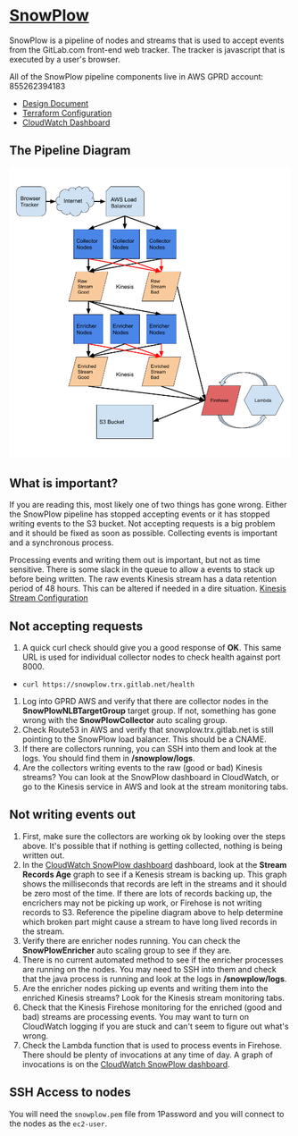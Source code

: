 # [SnowPlow](https://github.com/snowplow/snowplow/wiki/snowplow-tracker-protocol)

SnowPlow is a pipeline of nodes and streams that is used to accept events from
the GitLab.com front-end web tracker. The tracker is javascript that is
executed by a user's browser.

All of the SnowPlow pipeline components live in AWS GPRD account: 855262394183

* [Design Document](https://about.gitlab.com/handbook/engineering/infrastructure/design/snowplow/)
* [Terraform Configuration](https://ops.gitlab.net/gitlab-com/gitlab-com-infrastructure/tree/master/environments/aws-snowplow)
* [CloudWatch Dashboard](https://console.aws.amazon.com/cloudwatch/home?region=us-east-1#dashboards:name=SnowPlow)

## The Pipeline Diagram

![SnowPlow Diagram](../img/snowplow/snowplowdiagram.png "SnowPlow Diagram")

## What is important?

If you are reading this, most likely one of two things has gone wrong. Either
the SnowPlow pipeline has stopped accepting events or it has stopped writing
events to the S3 bucket. Not accepting requests is a big problem and it
should be fixed as soon as possible. Collecting events is important and a
synchronous process.

Processing events and writing them out is important, but not as time sensitive.
There is some slack in the queue to allow a events to stack up before being
written. The raw events Kinesis stream has a data retention period of 48 hours.
This can be altered if needed in a dire situation. [Kinesis Stream Configuration](https://ops.gitlab.net/gitlab-com/gitlab-com-infrastructure/blob/master/environments/aws-snowplow/main.tf#L384-443)

## Not accepting requests

1. A quick curl check should give you a good response of **OK**. This same URL
is used for individual collector nodes to check health against port 8000.

* ```curl https://snowplow.trx.gitlab.net/health```

1. Log into GPRD AWS and verify that there are collector nodes in the
  **SnowPlowNLBTargetGroup** target group. If not, something has gone wrong
  with the **SnowPlowCollector** auto scaling group.
1. Check Route53 in AWS and verify that snowplow.trx.gitlab.net is still
  pointing to the SnowPlow load balancer. This should be a CNAME.
1. If there are collectors running, you can SSH into them and look at the logs.
  You should find them in **/snowplow/logs**.
1. Are the collectors writing events to the raw (good or bad) Kinesis streams?
  You can look at the SnowPlow dashboard in CloudWatch, or go to the Kinesis
  service in AWS and look at the stream monitoring tabs.

## Not writing events out

1. First, make sure the collectors are working ok by looking over the steps
  above. It's possible that if nothing is getting collected, nothing is being
  written out.
1. In the [CloudWatch SnowPlow dashboard](https://console.aws.amazon.com/cloudwatch/home?region=us-east-1#dashboards:name=SnowPlow)
  dashboard, look at the **Stream Records Age** graph to see if a Kenesis
  stream is backing up. This graph shows the milliseconds that records are
  left in the streams and it should be zero most of the time. If there are
  lots of records backing up, the encrichers may not be picking up work, or
  Firehose is not writing records to S3. Reference the pipeline diagram above
  to help determine which broken part might cause a stream to have long lived
  records in the stream.
1. Verify there are enricher nodes running. You can check the
  **SnowPlowEnricher** auto scaling group to see if they are.
1. There is no current automated method to see if the enricher processes are
  running on the nodes. You may need to SSH into them and check that the
  java process is running and look at the logs in **/snowplow/logs**.
1. Are the enricher nodes picking up events and writing them into the enriched
  Kinesis streams? Look for the Kinesis stream monitoring tabs.
1. Check that the Kinesis Firehose monitoring for the enriched (good and bad)
  streams are processing events. You may want to turn on CloudWatch logging
  if you are stuck and can't seem to figure out what's wrong.
1. Check the Lambda function that is used to process events in Firehose. There
  should be plenty of invocations at any time of day. A graph of invocations
  is on the [CloudWatch SnowPlow dashboard](https://console.aws.amazon.com/cloudwatch/home?region=us-east-1#dashboards:name=SnowPlow).

## SSH Access to nodes

You will need the ```snowplow.pem``` file from 1Password and you will connect to
the nodes as the ```ec2-user```.
